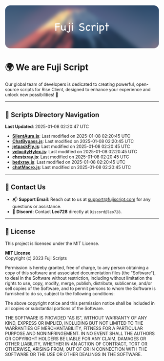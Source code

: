 ![Banner](.github/b.webp)

# 🌍 **We are Fuji Script**

Our global team of developers is dedicated to creating powerful, open-source scripts for Rise Client, designed to enhance your experience and unlock new possibilities! 🌟

---
<!-- SCRIPTS_NAVIGATION_START -->
## 📂 **Scripts Directory Navigation**

**Last Updated**: 2025-01-08 02:20:47 UTC

- **[SilentAura.js](scripts/SilentAura.js)**: Last modified on 2025-01-08 02:20:45 UTC
- **[ChatBypass.js](scripts/ChatBypass.js)**: Last modified on 2025-01-08 02:20:45 UTC
- **[jetpackFly.js](scripts/jetpackFly.js)**: Last modified on 2025-01-08 02:20:45 UTC
- **[velocityHylex.js](scripts/velocityHylex.js)**: Last modified on 2025-01-08 02:20:45 UTC
- **[chestxray.js](scripts/chestxray.js)**: Last modified on 2025-01-08 02:20:45 UTC
- **[bedxray.js](scripts/bedxray.js)**: Last modified on 2025-01-08 02:20:45 UTC
- **[chatMacro.js](scripts/chatMacro.js)**: Last modified on 2025-01-08 02:20:45 UTC

<!-- SCRIPTS_NAVIGATION_END -->

---

## 💬 **Contact Us**  
- 📬 **Support Email**: Reach out to us at [support@fujiscript.com](mailto:support@fujiscript.com) for any questions or assistance.  
- 💬 **Discord**: Contact **Leo728** directly at `Discord@leo728`.

---

## 📜 **License**

This project is licensed under the MIT License.  

**MIT License**  
Copyright (c) 2023 Fuji Scripts  

Permission is hereby granted, free of charge, to any person obtaining a copy of this software and associated documentation files (the "Software"), to deal in the Software without restriction, including without limitation the rights to use, copy, modify, merge, publish, distribute, sublicense, and/or sell copies of the Software, and to permit persons to whom the Software is furnished to do so, subject to the following conditions:  

The above copyright notice and this permission notice shall be included in all copies or substantial portions of the Software.  

THE SOFTWARE IS PROVIDED "AS IS", WITHOUT WARRANTY OF ANY KIND, EXPRESS OR IMPLIED, INCLUDING BUT NOT LIMITED TO THE WARRANTIES OF MERCHANTABILITY, FITNESS FOR A PARTICULAR PURPOSE AND NONINFRINGEMENT. IN NO EVENT SHALL THE AUTHORS OR COPYRIGHT HOLDERS BE LIABLE FOR ANY CLAIM, DAMAGES OR OTHER LIABILITY, WHETHER IN AN ACTION OF CONTRACT, TORT OR OTHERWISE, ARISING FROM, OUT OF OR IN CONNECTION WITH THE SOFTWARE OR THE USE OR OTHER DEALINGS IN THE SOFTWARE.  
